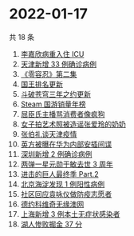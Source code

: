# 2022-01-17

共 18 条

<!-- BEGIN ZHIHUSEARCH -->
<!-- 最后更新时间 Mon Jan 17 2022 02:10:26 GMT+0800 (China Standard Time) -->
1. [李嘉欣病重入住 ICU](https://www.zhihu.com/search?q=李嘉欣)
1. [天津新增 33 例确诊病例](https://www.zhihu.com/search?q=天津疫情)
1. [《零容忍》第二集](https://www.zhihu.com/search?q=零容忍)
1. [国王排名更新](https://www.zhihu.com/search?q=国王排名)
1. [斗破苍穹三年之约更新](https://www.zhihu.com/search?q=斗破苍穹三年之约)
1. [Steam 国游销量年榜](https://www.zhihu.com/search?q=steam)
1. [屈臣氏主播骂消费者像疯狗](https://www.zhihu.com/search?q=屈臣氏)
1. [女子拍艺术照被造谣张爱玲的奶奶](https://www.zhihu.com/search?q=张爱玲奶奶)
1. [张伯礼谈天津疫情](https://www.zhihu.com/search?q=张伯礼)
1. [英方被曝在华为内部安插间谍](https://www.zhihu.com/search?q=华为)
1. [深圳新增 2 例确诊病例](https://www.zhihu.com/search?q=深圳疫情)
1. [两弹一星元勋于敏去世 3 周年](https://www.zhihu.com/search?q=于敏去世3周年)
1. [进击的巨人最终季 Part.2](https://www.zhihu.com/search?q=进击的巨人)
1. [北京海淀发现 1 例阳性病例](https://www.zhihu.com/search?q=北京疫情)
1. [社区回应袁咏仪做防疫志愿者](https://www.zhihu.com/search?q=袁咏仪)
1. [德约科维奇无缘澳网](https://www.zhihu.com/search?q=德约科维奇)
1. [上海新增 3 例本土无症状感染者](https://www.zhihu.com/search?q=上海疫情)
1. [湖人惨败掘金 37 分](https://www.zhihu.com/search?q=湖人)
<!-- END ZHIHUSEARCH -->
